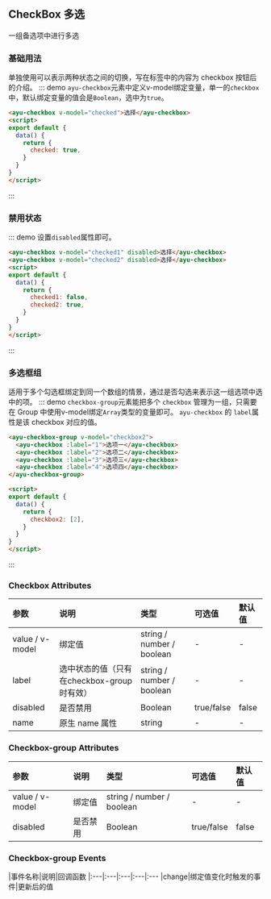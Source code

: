 ## CheckBox 多选
一组备选项中进行多选
<script>
export default {
  data() {
    return {
      checked: true,
      checked1: false,
      checked2: true,
      checkbox2: [2],
      check4: []
    }
  }
}
</script>

### 基础用法
单独使用可以表示两种状态之间的切换，写在标签中的内容为 checkbox 按钮后的介绍。
::: demo `ayu-checkbox`元素中定义v-model绑定变量，单一的`checkbox`中，默认绑定变量的值会是`Boolean`，选中为`true`。
``` html
<ayu-checkbox v-model="checked">选择</ayu-checkbox>
<script>
export default {
  data() {
    return {
      checked: true,
    }
  }
}
</script>
```
:::

### 禁用状态
::: demo 设置`disabled`属性即可。
``` html
<ayu-checkbox v-model="checked1" disabled>选择</ayu-checkbox>
<ayu-checkbox v-model="checked2" disabled>选择</ayu-checkbox>
<script>
export default {
  data() {
    return {
      checked1: false,
      checked2: true,
    }
  }
}
</script>

```
:::

### 多选框组
适用于多个勾选框绑定到同一个数组的情景，通过是否勾选来表示这一组选项中选中的项。
::: demo `checkbox-group`元素能把多个 `checkbox` 管理为一组，只需要在 Group 中使用v-model绑定`Array`类型的变量即可。 `ayu-checkbox` 的 `label`属性是该 checkbox 对应的值。
``` html
<ayu-checkbox-group v-model="checkbox2">
  <ayu-checkbox :label="1">选项一</ayu-checkbox>
  <ayu-checkbox :label="2">选项二</ayu-checkbox>
  <ayu-checkbox :label="3">选项三</ayu-checkbox>
  <ayu-checkbox :label="4">选项四</ayu-checkbox>
</ayu-checkbox-group>

<script>
export default {
  data() {
    return {
      checkbox2: [2],
    }
  }
}
</script>
```
:::
### Checkbox Attributes
|参数|说明|类型|可选值|默认值
|:---|:---|:---|:---|:---
|value / v-model|绑定值|string / number / boolean|-|-
|label|选中状态的值（只有在checkbox-group时有效）|string / number / boolean|-|-
|disabled|是否禁用|Boolean|true/false|false
|name|原生 name 属性|string|-|-

### Checkbox-group Attributes
|参数|说明|类型|可选值|默认值
|:---|:---|:---|:---|:---
|value / v-model|绑定值|string / number / boolean|-|-
|disabled|是否禁用|Boolean|true/false|false

### Checkbox-group Events
|事件名称|说明|回调函数
|:---|:---|:---|:---|:---
|change|绑定值变化时触发的事件|更新后的值
